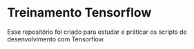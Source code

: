 # Treinamento Tensorflow

Esse repositório foi criado para estudar e práticar os scripts de desenvolvimento com Tensorflow.